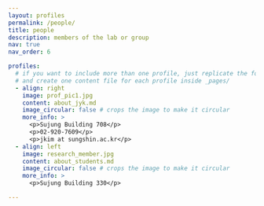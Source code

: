 ```yaml
---
layout: profiles
permalink: /people/
title: people
description: members of the lab or group
nav: true
nav_order: 6

profiles:
  # if you want to include more than one profile, just replicate the following block
  # and create one content file for each profile inside _pages/
  - align: right
    image: prof_pic1.jpg
    content: about_jyk.md
    image_circular: false # crops the image to make it circular
    more_info: >
      <p>Sujung Building 708</p>
      <p>02-920-7609</p>
      <p>jkim at sungshin.ac.kr</p>
  - align: left
    image: research_member.jpg
    content: about_students.md
    image_circular: false # crops the image to make it circular
    more_info: >
      <p>Sujung Building 330</p>

---
```

